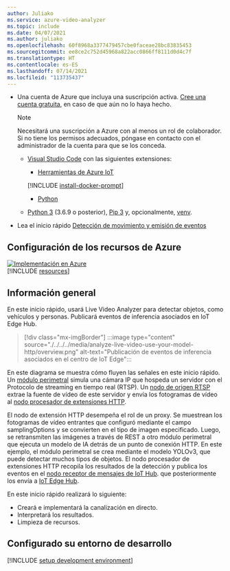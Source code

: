 ```yaml
---
author: Juliako
ms.service: azure-video-analyzer
ms.topic: include
ms.date: 04/07/2021
ms.author: juliako
ms.openlocfilehash: 60f8968a3377479457cbe0faceae28bc83835453
ms.sourcegitcommit: ee8ce2c752d45968a822acc0866ff8111d0d4c7f
ms.translationtype: HT
ms.contentlocale: es-ES
ms.lasthandoff: 07/14/2021
ms.locfileid: "113735437"
---
```

* Una cuenta de Azure que incluya una suscripción activa. [Cree una cuenta gratuita](https://azure.microsoft.com/free/?WT.mc_id=A261C142F), en caso de que aún no lo haya hecho.

    > [!NOTE]
    > Necesitará una suscripción a Azure con al menos un rol de colaborador. Si no tiene los permisos adecuados, póngase en contacto con el administrador de la cuenta para que se los conceda.
    * [Visual Studio Code](https://code.visualstudio.com/) con las siguientes extensiones:
        * [Herramientas de Azure IoT](https://marketplace.visualstudio.com/items?itemName=vsciot-vscode.azure-iot-tools)

        [!INCLUDE [install-docker-prompt](../../common-includes/install-docker-prompt.md)]
        * [Python](https://marketplace.visualstudio.com/items?itemName=ms-python.python)
    * [Python 3](https://www.python.org/downloads/) (3.6.9 o posterior), [Pip 3](https://pip.pypa.io/en/stable/installing/) y, opcionalmente, [venv](https://docs.python.org/3/library/venv.html).
* Lea el inicio rápido [Detección de movimiento y emisión de eventos](../../../detect-motion-emit-events-quickstart.md)
## <a name="set-up-azure-resources"></a>Configuración de los recursos de Azure

[![Implementación en Azure](https://aka.ms/deploytoazurebutton)](https://aka.ms/ava-click-to-deploy)  
[!INCLUDE [resources](../../../includes/common-includes/azure-resources.md)]

## <a name="overview"></a>Información general
En este inicio rápido, usará Live Video Analyzer para detectar objetos, como vehículos y personas. Publicará eventos de inferencia asociados en IoT Edge Hub.

> [!div class="mx-imgBorder"]
> :::image type="content" source="./../../../media/analyze-live-video-use-your-model-http/overview.png" alt-text="Publicación de eventos de inferencia asociados en el centro de IoT Edge":::

En este diagrama se muestra cómo fluyen las señales en este inicio rápido. Un [módulo perimetral](https://github.com/Azure/video-analyzer/tree/main/edge-modules/sources/rtspsim-live555) simula una cámara IP que hospeda un servidor con el Protocolo de streaming en tiempo real (RTSP). Un [nodo de origen RTSP](./../../../pipeline.md#rtsp-source) extrae la fuente de vídeo de este servidor y envía los fotogramas de vídeo al [nodo procesador de extensiones HTTP](./../../../pipeline.md#http-extension-processor).

El nodo de extensión HTTP desempeña el rol de un proxy. Se muestrean los fotogramas de vídeo entrantes que configuró mediante el campo samplingOptions y se convierten en el tipo de imagen especificado. Luego, se retransmiten las imágenes a través de REST a otro módulo perimetral que ejecuta un modelo de IA detrás de un punto de conexión HTTP. En este ejemplo, el módulo perimetral se crea mediante el modelo YOLOv3, que puede detectar muchos tipos de objetos. El nodo procesador de extensiones HTTP recopila los resultados de la detección y publica los eventos en el [nodo receptor de mensajes de IoT Hub](./../../../pipeline.md#iot-hub-message-sink). que posteriormente los envía a [IoT Edge Hub](../../../../../iot-fundamentals/iot-glossary.md?view=iotedge-2018-06&preserve-view=true#iot-edge-hub).

En este inicio rápido realizará lo siguiente:

* Creará e implementará la canalización en directo.
* Interpretará los resultados.
* Limpieza de recursos.
## <a name="set-up-your-development-environment"></a>Configurado su entorno de desarrollo
[!INCLUDE [setup development environment](./../../../includes/set-up-dev-environment/csharp/csharp-set-up-dev-env.md)]
